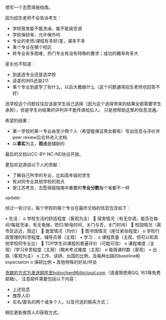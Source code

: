 想写一个志愿填报指南。

因为招生老师不会告诉考生：
-	学校宿舍能不能洗澡，能不能装空调
-	学校保研率，允许保外吗
-	专业的老师/课程有多好/差，课多不多
-	某个专业在哪个校区
-	转专业有多困难，热门专业有没有特殊的要求；成功的概率有多大

家长也不知道：
-	到底选专业还是选学校
-	读差的985还是211
-	某个专业到底学了些什么，以后大概做什么（这个问题通常招生老师也回答不好）

选学校这个问题往往应该是学生自己选择（因为这个选择带来的结果全部需要学生承担），但是学生对结果的评判并不能传递给后人。
只是想帮助这里的信息流通。

希望的结果：
-	某一学校的某一专业由至少两个人（希望能保证男女都有）写出信息与评价并peer review后合并进入文档
-	以**事实**为主，**观点**是辅助的

最后的文档以CC-BY-NC-ND协议开放。

更加欢迎源自以下人的贡献：
- 了解自己所学的专业，比如高年级的学生
- 有对同专业其他学校的观点
- 是江苏考生，志愿填报指南中重要的**专业分数**每个省都不一样

update:

经过一些讨论，每个学校的每个专业在最终文档的信息包含如下：

•	生活：
    o	学校生活的舒适程度（客观为主）
        	宿舍情况（有无空调，能否在每间/每层洗澡，有无电梯，熄灯/断电时间，关门与否，关门时间）
        	校园情况（离市区远近，周边）
        	食堂情况（均价）
        	图书馆情况（座位紧张程度）
    o	学校行政管理的科学程度，辅导员等（主观）
•	学习：
    o	课程质量（主观，但可以和其他学校同专业比）
        	TOP学生对课程的普遍评价（可能可信）
    o	课程难度（主观）/学习辛苦程度（主观）/期末考试难度（主观）
    o	每周课时数（客观）
•	出路（客观为主）
    o	工作、读研、出国的比例，及每种出路的baseline和expectation
    o	保研比例
•	其他特殊的好处/坏处

贡献的方式为发送邮件至hobochen96@icloud.com（请谨慎使用QQ, 163等免费邮箱）。
注意邮件需要包括以下内容：
- 上述信息
- 推荐人ID
- 实名/匿名的两个或多个人，以及可选的联系方式；

稍后更新推荐人ID获取方式。
